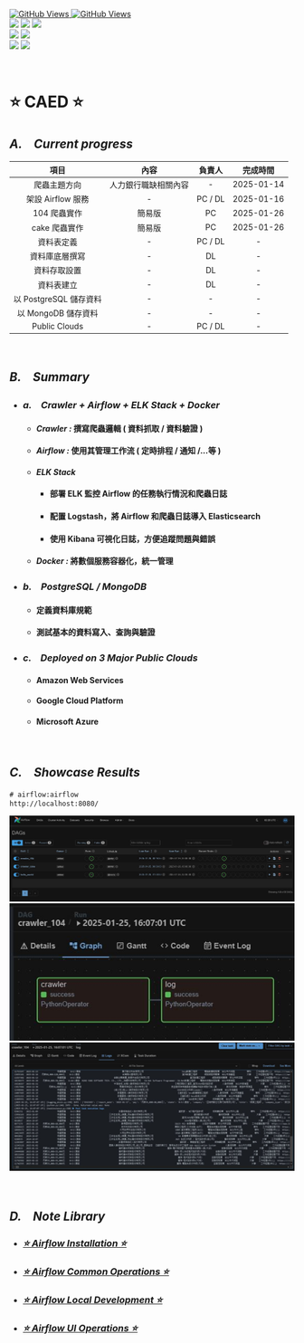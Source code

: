 <a href='https://github.com/dl-jack-123/CAED'><img alt='GitHub Views' src='https://views.whatilearened.today/views/github/dl-jack-123/CAED.svg'> 
<a href='https://github.com/dl-jack-123/CAED'><img alt='GitHub Views' src='https://img.shields.io/badge/dynamic/json?color=success&label=Clone&query=count_total&url=https://gist.githubusercontent.com/dl-jack-123/7b40f4b7a8ef0f41258dd5343a77e1a9/raw/CAED_clone.json&logo=github](https://github.com/Junwu0615/How-To-Use-Clone-Shields'> <br> 
[![](https://img.shields.io/badge/Project-Apache_Airflow-blue.svg?style=plastic)](https://github.com/dl-jack-123/CAED) 
[![](https://img.shields.io/badge/Project-Docker-blue.svg?style=plastic)](https://github.com/dl-jack-123/CAED) 
[![](https://img.shields.io/badge/Project-Crawler-blue.svg?style=plastic)](https://github.com/dl-jack-123/CAED) <br>
[![](https://img.shields.io/badge/Language-Python_3.12.0-blue.svg?style=plastic)](https://www.python.org/) 
[![](https://img.shields.io/badge/Operating_System-Windows_10-blue.svg?style=plastic)](https://www.microsoft.com/zh-tw/software-download/windows10) <br>
[![](https://img.shields.io/badge/Database-PostgreSQL-yellow.svg?style=plastic)](https://github.com/dl-jack-123/CAED) 
[![](https://img.shields.io/badge/Database-MongoDB-yellow.svg?style=plastic)](https://github.com/dl-jack-123/CAED)

<br>

# ⭐ CAED ⭐
## *A.　Current progress*
| 項目 | 內容 | 負責人 | 完成時間 |
| :--: | :--: | :--: |:--:|
| 爬蟲主題方向 | 人力銀行職缺相關內容 | - | 2025-01-14 |
| 架設 Airflow 服務 | - | PC / DL | 2025-01-16 |
| 104 爬蟲實作 | 簡易版 | PC | 2025-01-26 |
| cake 爬蟲實作 | 簡易版 | PC | 2025-01-26 |
| 資料表定義 | - | PC / DL | - |
| 資料庫底層撰寫 | - | DL | - |
| 資料存取設置 | - | DL | - |
| 資料表建立 | - | DL | - |
| 以 PostgreSQL 儲存資料 | - | - | - |
| 以 MongoDB 儲存資料 | - | - | - |
| Public Clouds | - | PC / DL | - |

<br>

## *B.　Summary*
- ### *a.　Crawler + Airflow + ELK Stack + Docker*
  - #### *Crawler :* 撰寫爬蟲邏輯 ( 資料抓取 / 資料驗證 )
  - #### *Airflow :* 使用其管理工作流 ( 定時排程 / 通知 /...等 )
  - #### *ELK Stack*
    - #### 部署 ELK 監控 Airflow 的任務執行情況和爬蟲日誌
    - #### 配置 Logstash，將 Airflow 和爬蟲日誌導入 Elasticsearch
    - #### 使用 Kibana 可視化日誌，方便追蹤問題與錯誤
  - #### *Docker :* 將數個服務容器化，統一管理
- ### *b.　PostgreSQL / MongoDB*
  - #### 定義資料庫規範
  - #### 測試基本的資料寫入、查詢與驗證
- ### *c.　Deployed on 3 Major Public Clouds*
  - #### Amazon Web Services
  - #### Google Cloud Platform
  - #### Microsoft Azure

<br>

## *C.　Showcase Results*
```commandline
# airflow:airflow
http://localhost:8080/
```
![00.jpg](sample/home_00.jpg)
![01.jpg](sample/home_01.jpg)
![02.jpg](sample/home_02.jpg)

<br>

## *D.　Note Library*
-  ### [*⭐ Airflow Installation ⭐*](./note/installation.md)
-  ### [*⭐ Airflow Common Operations ⭐*](./note/common_operations.md)
-  ### [*⭐ Airflow Local Development ⭐*](./note/local_dev.md)
-  ### [*⭐ Airflow UI Operations ⭐*](./note/ui_operations.md)